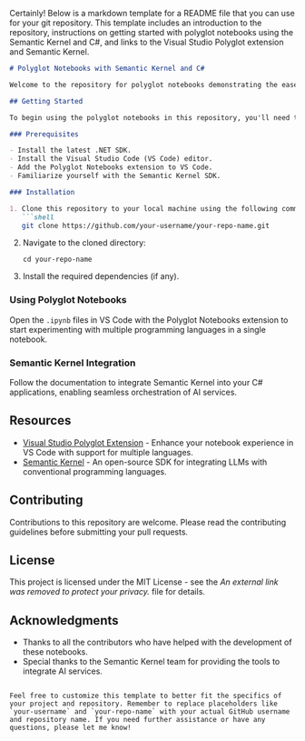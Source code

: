 Certainly! Below is a markdown template for a README file that you can use for your git repository. This template includes an introduction to the repository, instructions on getting started with polyglot notebooks using the Semantic Kernel and C#, and links to the Visual Studio Polyglot extension and Semantic Kernel.

```markdown
# Polyglot Notebooks with Semantic Kernel and C#

Welcome to the repository for polyglot notebooks demonstrating the ease of getting started with Large Language Models (LLMs) using Semantic Kernel and C#. This repository contains examples and documentation to help you integrate cutting-edge AI capabilities into your applications.

## Getting Started

To begin using the polyglot notebooks in this repository, you'll need to set up your environment with the necessary tools and extensions.

### Prerequisites

- Install the latest .NET SDK.
- Install the Visual Studio Code (VS Code) editor.
- Add the Polyglot Notebooks extension to VS Code.
- Familiarize yourself with the Semantic Kernel SDK.

### Installation

1. Clone this repository to your local machine using the following command:
   ```shell
   git clone https://github.com/your-username/your-repo-name.git
   ```
2. Navigate to the cloned directory:
   ```shell
   cd your-repo-name
   ```
3. Install the required dependencies (if any).

### Using Polyglot Notebooks

Open the `.ipynb` files in VS Code with the Polyglot Notebooks extension to start experimenting with multiple programming languages in a single notebook.

### Semantic Kernel Integration

Follow the documentation to integrate Semantic Kernel into your C# applications, enabling seamless orchestration of AI services.

## Resources

- [Visual Studio Polyglot Extension](https://marketplace.visualstudio.com/items?itemName=ms-dotnettools.dotnet-interactive-vscode) - Enhance your notebook experience in VS Code with support for multiple languages.
- [Semantic Kernel](https://github.com/microsoft/semantic-kernel) - An open-source SDK for integrating LLMs with conventional programming languages.

## Contributing

Contributions to this repository are welcome. Please read the contributing guidelines before submitting your pull requests.

## License

This project is licensed under the MIT License - see the *An external link was removed to protect your privacy.* file for details.

## Acknowledgments

- Thanks to all the contributors who have helped with the development of these notebooks.
- Special thanks to the Semantic Kernel team for providing the tools to integrate AI services.

```

Feel free to customize this template to better fit the specifics of your project and repository. Remember to replace placeholders like `your-username` and `your-repo-name` with your actual GitHub username and repository name. If you need further assistance or have any questions, please let me know!
